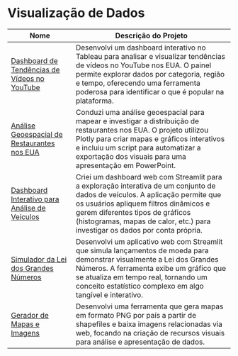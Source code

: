 # Visualização de Dados

| Nome | Descrição do Projeto |
|---|---|
| [Dashboard de Tendências de Vídeos no YouTube](https://github.com/JhonAI13/Sprints/tree/main/Sprint%2012) | Desenvolvi um dashboard interativo no Tableau para analisar e visualizar tendências de vídeos no YouTube nos EUA. O painel permite explorar dados por categoria, região e tempo, oferecendo uma ferramenta poderosa para identificar o que é popular na plataforma. |
| [Análise Geoespacial de Restaurantes nos EUA](https://github.com/JhonAI13/Sprints/tree/main/sprint%2010) | Conduzi uma análise geoespacial para mapear e investigar a distribuição de restaurantes nos EUA. O projeto utilizou Plotly para criar mapas e gráficos interativos e incluiu um script para automatizar a exportação dos visuais para uma apresentação em PowerPoint. |
| [Dashboard Interativo para Análise de Veículos](https://github.com/JhonAI13/Dashboard_web) | Criei um dashboard web com Streamlit para a exploração interativa de um conjunto de dados de veículos. A aplicação permite que os usuários apliquem filtros dinâmicos e gerem diferentes tipos de gráficos (histogramas, mapas de calor, etc.) para investigar os dados por conta própria. |
| [Simulador da Lei dos Grandes Números](https://github.com/JhonAI13/Site_DA) | Desenvolvi um aplicativo web com Streamlit que simula lançamentos de moeda para demonstrar visualmente a Lei dos Grandes Números. A ferramenta exibe um gráfico que se atualiza em tempo real, tornando um conceito estatístico complexo em algo tangível e interativo. |
| [Gerador de Mapas e Imagens](https://github.com/JhonAI13/Cards_help) | Desenvolvi uma ferramenta que gera mapas em formato PNG por país a partir de shapefiles e baixa imagens relacionadas via web, focando na criação de recursos visuais para análise e apresentação de dados. |